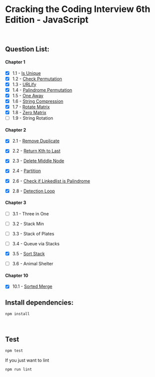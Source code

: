# Cracking the Coding Interview 6th Edition - JavaScript

<br>

## Question List:

#### Chapter 1
- [x] 1.1 - [Is Unique](lib/data-structures/chapter-1/1_1.js)
- [x] 1.2 - [Check Permutation](lib/data-structures/chapter-1/1_2.js)
- [x] 1.3 - [URLify](lib/data-structures/chapter-1/1_3.js)
- [x] 1.4 - [Palindrome Permutation](lib/data-structures/chapter-1/1_4.js)
- [x] 1.5 - [One Away](lib/data-structures/chapter-1/1_5.js)
- [x] 1.6 - [String Compression](lib/data-structures/chapter-1/1_6.js)
- [x] 1.7 - [Rotate Matrix](lib/data-structures/chapter-1/1_7.js)
- [x] 1.8 - [Zero Matrix](lib/data-structures/chapter-1/1_8.js)
- [ ] 1.9 - String Rotation

#### Chapter 2
- [x] 2.1 - [Remove Duplicate](lib/data-structures/chapter-2/2_1.js)
- [x] 2.2 - [Return Kth to Last](lib/data-structures/chapter-2/2_2.js)
- [x] 2.3 - [Delete Middle Node](lib/data-structures/chapter-2/2_3.js)
- [x] 2.4 - [Partition](lib/data-structures/chapter-2/2_4.js)
- [x] 2.6 - [Check if Linkedlist is Palindrome](lib/data-structures/chapter-2/2_6.js)
- [x] 2.8 - [Detection Loop](lib/data-structures/chapter-2/2_8.js)


#### Chapter 3
- [ ] 3.1 - Three in One
- [ ] 3.2 - Stack Min
- [ ] 3.3 - Stack of Plates
- [ ] 3.4 - Queue via Stacks
- [x] 3.5 - [Sort Stack](lib/data-structures/chapter-3/3_5.js)
- [ ] 3.6 - Animal Shelter


#### Chapter 10
- [x] 10.1 - [Sorted Merge](lib/data-structures/chapter-10/10_1.js)


## Install dependencies:
```bash
npm install
```

<br>

## Test

```bash
npm test
```

If you just want to lint
```bash
npm run lint
```

<br>
